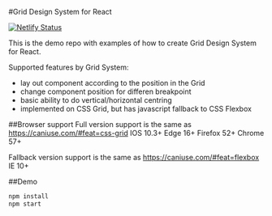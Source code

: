 #Grid Design System for React

[![Netlify Status](https://api.netlify.com/api/v1/badges/0270ad27-d31f-4cdc-9712-776e82b762e4/deploy-status)](https://app.netlify.com/sites/grid-design-system-for-react/deploys)

This is the demo repo with examples of how to create Grid Design System for React.

Supported features by Grid System:
* lay out component according to the position in the Grid
* change component position for differen breakpoint
* basic ability to do vertical/horizontal centring
* implemented on CSS Grid, but has javascript fallback to CSS Flexbox


##Browser support
Full version support is the same as https://caniuse.com/#feat=css-grid
IOS 10.3+
Edge 16+
Firefox 52+
Chrome 57+

Fallback version support is the same as https://caniuse.com/#feat=flexbox
IE 10+


##Demo

```bash
npm install
npm start
```
